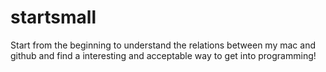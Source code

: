 # startsmall
Start from the beginning to understand the relations between my mac and github
and find a interesting and acceptable way to get into programming!

